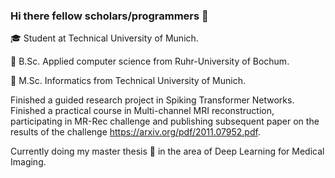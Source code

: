 ### Hi there fellow scholars/programmers 👋

:mortar_board: Student at Technical University of Munich.

:pencil: B.Sc. Applied computer science from Ruhr-University of Bochum. 

:pencil: M.Sc. Informatics from Technical University of Munich.

Finished a guided research project in Spiking Transformer Networks.
Finished a practical course in Multi-channel MRI reconstruction, participating in MR-Rec challenge and publishing subsequent paper on the results of the challenge https://arxiv.org/pdf/2011.07952.pdf.

Currently doing my master thesis 🔭 in the area of Deep Learning for Medical Imaging. 
